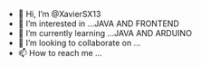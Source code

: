 - 👋 Hi, I’m @XavierSX13
- 👀 I’m interested in ...JAVA AND FRONTEND
- 🌱 I’m currently learning ...JAVA AND ARDUINO
- 💞️ I’m looking to collaborate on ...
- 📫 How to reach me ...

<!---
XavierSX13/XavierSX13 is a ✨ special ✨ repository because its `README.md` (this file) appears on your GitHub profile.
You can click the Preview link to take a look at your changes.
--->
